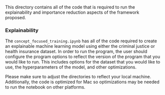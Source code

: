 This directory contains all of the code that is required to run the explainability and importance reduction aspects of the framework proposed.


### Explainability
The `concept_focused_training.ipynb` has all of the code required to create an explainable machine learning model using either the criminal justice or health insurance dataset. In order to run the program, the user should configure the program options to reflect the version of the program that you would like to run. This includes options for the dataset that you would like to use, the hyperparameters of the model, and other optimizations.

Please make sure to adjust the directories to reflect your local machine. Additionally, the code is optimized for Mac so optimizations may be needed to run the notebook on other platforms. 


